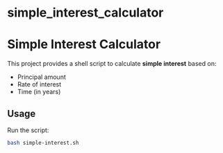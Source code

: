 # simple_interest_calculator

# Simple Interest Calculator

This project provides a shell script to calculate **simple interest** based on:
- Principal amount
- Rate of interest
- Time (in years)

## Usage
Run the script:
```bash
bash simple-interest.sh
